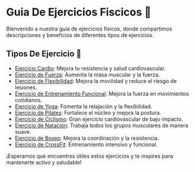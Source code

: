 # Guia De Ejercicios Fiscicos 🚀

Bienvenido a nuestra guía de ejercicios físicos, donde compartimos descripciones y beneficios de diferentes tipos de ejercicios.

## Tipos De Ejercicio 📌

- [Ejercicio Cardio](GuiaDeEjercicios/Ejercicios/cardio.md): Mejora tu resistencia y salud cardiovascular.
- [Ejercicio de Fuerza](GuiaDeEjercicios/Ejercicios/fuerza.md): Aumenta la masa muscular y la fuerza.
- [Ejercicio de Flexibilidad](GuiaDeEjercicios/Ejercicios/flexibilidad.md): Mejora la movilidad y reduce el riesgo de lesiones.
- [Ejercicio de Entrenamiento Funcional](GuiaDeEjercicios/Ejercicios/entrenamiento_funcional.md): Mejora la fuerza en movimientos cotidianos.
- [Ejercicio de Yoga](GuiaDeEjercicios/Ejercicios/yoga.md): Fomenta la relajación y la flexibilidad.
- [Ejercicio de Pilates](GuiaDeEjercicios/Ejercicios/pilates.md): Fortalece el núcleo y mejora la postura.
- [Ejercicio de Ciclismo](GuiaDeEjercicios/Ejercicios/ciclismo.md): Gran ejercicio cardiovascular de bajo impacto.
- [Ejercicio de Natación](GuiaDeEjercicios/Ejercicios/natacion.md): Trabaja todos los grupos musculares de manera suave.
- [Ejercicio de Boxeo](GuiaDeEjercicios/Ejercicios/boxeo.md): Mejora la coordinación y la resistencia.
- [Ejercicio de CrossFit](GuiaDeEjercicios/Ejercicios/crossfit.md): Entrenamiento intensivo y funcional.

¡Esperamos que encuentres útiles estos ejercicios y te inspires para mantenerte activo y saludable!
